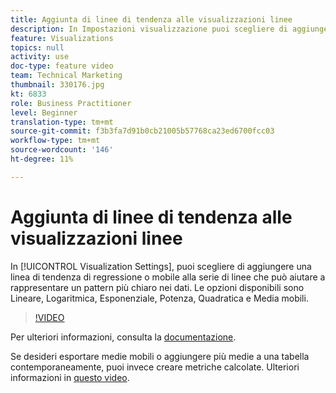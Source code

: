 ```yaml
---
title: Aggiunta di linee di tendenza alle visualizzazioni linee
description: In Impostazioni visualizzazione puoi scegliere di aggiungere una linea di tendenza di regressione o mobile alla serie di linee che può aiutare a rappresentare un pattern più chiaro nei dati. Le opzioni disponibili sono Lineare, Logaritmica, Esponenziale, Potenza, Quadratica e Media mobili.
feature: Visualizations
topics: null
activity: use
doc-type: feature video
team: Technical Marketing
thumbnail: 330176.jpg
kt: 6833
role: Business Practitioner
level: Beginner
translation-type: tm+mt
source-git-commit: f3b3fa7d91b0cb21005b57768ca23ed6700fcc03
workflow-type: tm+mt
source-wordcount: '146'
ht-degree: 11%

---
```



# Aggiunta di linee di tendenza alle visualizzazioni linee

In [!UICONTROL Visualization Settings], puoi scegliere di aggiungere una linea di tendenza di regressione o mobile alla serie di linee che può aiutare a rappresentare un pattern più chiaro nei dati. Le opzioni disponibili sono Lineare, Logaritmica, Esponenziale, Potenza, Quadratica e Media mobili.

>[!VIDEO](https://video.tv.adobe.com/v/330176/?quality=12&learn=on)

Per ulteriori informazioni, consulta la [documentazione](https://experienceleague.adobe.com/docs/analytics/analyze/analysis-workspace/visualizations/line.html?lang=en#analysis-workspace).

Se desideri esportare medie mobili o aggiungere più medie a una tabella contemporaneamente, puoi invece creare metriche calcolate. Ulteriori informazioni in [questo video](https://experienceleague.adobe.com/docs/analytics-learn/tutorials/analysis-workspace/visualizations/using-the-cumulative-average-function-to-apply-metric-smoothing.html#analysis-workspace).

